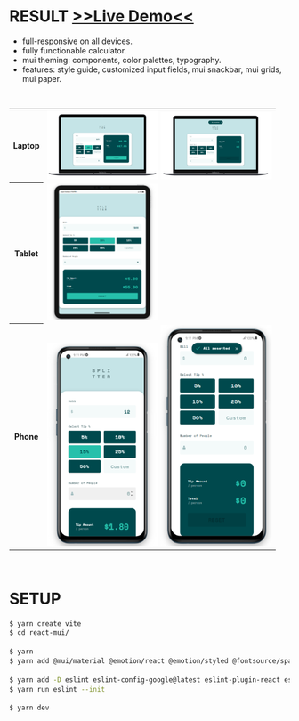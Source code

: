 # RESULT <a href="https://main--tip-calculator-57d393.netlify.app" target="_blank">>>Live Demo<<</a>
+ full-responsive on all devices.
+ fully functionable calculator.
+ mui theming: components, color palettes, typography.
+ features: style guide, customized input fields, mui snackbar, mui grids, mui paper.

<br/>

<table>
	<tr>
		<th>
			Laptop
		</th>
		<td>
			<img src="./screenshots/Screenshot 2023-08-27 210806.png" width="200px" />
			<img src="./screenshots/Screenshot 2023-08-27 210835.png" width="200px" />
		</td>
	</tr>
	<tr>
		<th>
			Tablet
		</th>
		<td>
			<img src="./screenshots/Screenshot 2023-08-27 210926.png" width="200px" />
		</td>
	</tr>
	<tr>
		<th>
			Phone
		</th>
		<td>
			<img src="./screenshots/Screenshot 2023-08-27 211235.png" width="200px" />
			<img src="./screenshots/Screenshot 2023-08-27 211312.png" width="200px" />
		</td>
	</tr>
</table>

<br/>

# SETUP
```bash
$ yarn create vite
$ cd react-mui/

$ yarn
$ yarn add @mui/material @emotion/react @emotion/styled @fontsource/space-mono @mui/icons-material

$ yarn add -D eslint eslint-config-google@latest eslint-plugin-react eslint-plugin-react-hooks eslint-plugin-react-refresh eslint-plugin-react-hooks
$ yarn run eslint --init

$ yarn dev
```